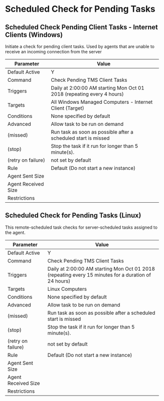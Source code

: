 [title]: # (Scheduled Check for Pending Tasks)
[tags]: # (task)
[priority]: # (5)
# Scheduled Check for Pending Tasks

## Scheduled Check Pending Client Tasks - Internet Clients (Windows)

Initiate a check for pending client tasks. Used by agents that are unable to receive an incoming connection from the server

| Parameter | Value |
| ----- | ----- |
| Default Active | Y |
| Command | Check Pending TMS Client Tasks |
| Triggers | Daily at 2:00:00 AM starting Mon Oct 01 2018 (repeating every 4 hours) |
| Targets | All Windows Managed Computers - Internet Client (Target) |
| Conditions | None specified by default |
| Advanced | Allow task to be run on demand |
| (missed) | Run task as soon as possible after a scheduled start is missed |
| (stop) | Stop the task if it run for longer than 5 minute(s). |
| (retry on failure) | not set by default |
| Rule | Default (Do not start a new instance) |
| Agent Sent Size | |
| Agent Received Size | |
| Restrictions | |

## Scheduled Check for Pending Tasks (Linux)

This remote-scheduled task checks for server-scheduled tasks assigned to the agent.

| Parameter | Value |
| ----- | ----- |
| Default Active | Y |
| Command | Check Pending TMS Client Tasks |
| Triggers | Daily at 2:00:00 AM starting Mon Oct 01 2018 (repeating every 15 minutes for a duration of 24 hours) |
| Targets | Linux Computers |
| Conditions | None specified by default |
| Advanced | Allow task to be run on demand |
| (missed) | Run task as soon as possible after a scheduled start is missed |
| (stop) | Stop the task if it run for longer than 5 minute(s). |
| (retry on failure) | not set by default |
| Rule | Default (Do not start a new instance) |
| Agent Sent Size | |
| Agent Received Size | |
| Restrictions | |
